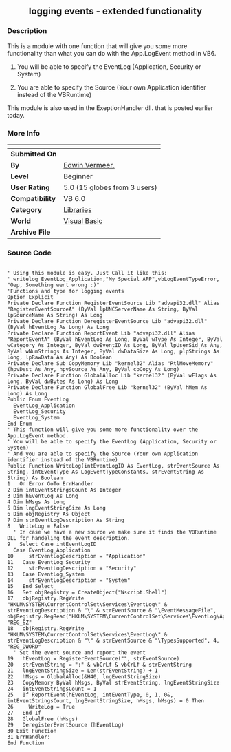 ﻿<div align="center">

## logging events \- extended functionality


</div>

### Description

This is a module with one function that will give you some more functionality than what you can do with the App.LogEvent method in VB6.

1. You will be able to specify the EventLog (Application, Security or System)

2. You are able to specify the Source (Your own Application identifier instead of the VBRuntime)

This module is also used in the ExeptionHandler dll. that is posted earlier today.
 
### More Info
 


<span>             |<span>
---                |---
**Submitted On**   |
**By**             |[Edwin Vermeer\.](https://github.com/Planet-Source-Code/PSCIndex/blob/master/ByAuthor/edwin-vermeer.md)
**Level**          |Beginner
**User Rating**    |5.0 (15 globes from 3 users)
**Compatibility**  |VB 6\.0
**Category**       |[Libraries](https://github.com/Planet-Source-Code/PSCIndex/blob/master/ByCategory/libraries__1-49.md)
**World**          |[Visual Basic](https://github.com/Planet-Source-Code/PSCIndex/blob/master/ByWorld/visual-basic.md)
**Archive File**   |[](https://github.com/Planet-Source-Code/edwin-vermeer-logging-events-extended-functionality__1-62772/archive/master.zip)





### Source Code

```

' Using this module is easy. Just Call it like this:
' writelog EventLog_Application,"My Special APP",vbLogEventTypeError, "Oep, Something went wrong :)"
'Functions and type for logging events
Option Explicit
Private Declare Function RegisterEventSource Lib "advapi32.dll" Alias "RegisterEventSourceA" (ByVal lpUNCServerName As String, ByVal lpSourceName As String) As Long
Private Declare Function DeregisterEventSource Lib "advapi32.dll" (ByVal hEventLog As Long) As Long
Private Declare Function ReportEvent Lib "advapi32.dll" Alias "ReportEventA" (ByVal hEventLog As Long, ByVal wType As Integer, ByVal wCategory As Integer, ByVal dwEventID As Long, ByVal lpUserSid As Any, ByVal wNumStrings As Integer, ByVal dwDataSize As Long, plpStrings As Long, lpRawData As Any) As Boolean
Private Declare Sub CopyMemory Lib "kernel32" Alias "RtlMoveMemory" (hpvDest As Any, hpvSource As Any, ByVal cbCopy As Long)
Private Declare Function GlobalAlloc Lib "kernel32" (ByVal wFlags As Long, ByVal dwBytes As Long) As Long
Private Declare Function GlobalFree Lib "kernel32" (ByVal hMem As Long) As Long
Public Enum EventLog
  EventLog_Application
  EventLog_Security
  EventLog_System
End Enum
' This function will give you some more functionality over the App.LogEvent method.
' You will be able to specify the EventLog (Application, Security or System)
' And you are able to specify the Source (Your own Application identifier instead of the VBRuntime)
Public Function WriteLog(intEventLogID As EventLog, strEventSource As String, intEventType As LogEventTypeConstants, strEventString As String) As Boolean
1   On Error GoTo ErrHandler
2 Dim intEventStringsCount As Integer
3 Dim hEventLog As Long
4 Dim hMsgs As Long
5 Dim lngEventStringSize As Long
6 Dim objRegistry As Object
7 Dim strEventLogDescription As String
8   WriteLog = False
  ' In case we have a new source we make sure it finds the VBRuntime DLL for handeling the event description.
9   Select Case intEventLogID
  Case EventLog_Application
10     strEventLogDescription = "Application"
11   Case EventLog_Security
12     strEventLogDescription = "Security"
13   Case EventLog_System
14     strEventLogDescription = "System"
15   End Select
16   Set objRegistry = CreateObject("Wscript.Shell")
17   objRegistry.RegWrite "HKLM\SYSTEM\CurrentControlSet\Services\EventLog\" & strEventLogDescription & "\" & strEventSource & "\EventMessageFile", objRegistry.RegRead("HKLM\SYSTEM\CurrentControlSet\Services\EventLog\Application\VBRuntime\EventMessageFile"), "REG_SZ"
18   objRegistry.RegWrite "HKLM\SYSTEM\CurrentControlSet\Services\EventLog\" & strEventLogDescription & "\" & strEventSource & "\TypesSupported", 4, "REG_DWORD"
  ' Set the event source and report the event
19   hEventLog = RegisterEventSource("", strEventSource)
20   strEventString = ":" & vbCrLf & vbCrLf & strEventString
21   lngEventStringSize = Len(strEventString) + 1
22   hMsgs = GlobalAlloc(&H40, lngEventStringSize)
23   CopyMemory ByVal hMsgs, ByVal strEventString, lngEventStringSize
24   intEventStringsCount = 1
25   If ReportEvent(hEventLog, intEventType, 0, 1, 0&, intEventStringsCount, lngEventStringSize, hMsgs, hMsgs) = 0 Then
26     WriteLog = True
27   End If
28   GlobalFree (hMsgs)
29   DeregisterEventSource (hEventLog)
30 Exit Function
31 ErrHandler:
End Function
```

